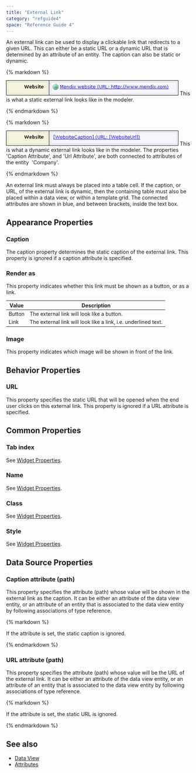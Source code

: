 ```yaml
---
title: "External Link"
category: "refguide4"
space: "Reference Guide 4"
---
```

An external link can be used to display a clickable link that redirects to a given URL. This can either be a static URL or a dynamic URL that is determined by an attribute of an entity. The caption can also be static or dynamic.

<div class="alert alert-info">{% markdown %}

![](attachments/819203/917545.png)
This is what a static external link looks like in the modeler.

{% endmarkdown %}</div><div class="alert alert-info">{% markdown %}

![](attachments/819203/917542.png)
This is what a dynamic external link looks like in the modeler. The properties 'Caption Attribute', and 'Url Attribute', are both connected to attributes of the entity  'Company'.

{% endmarkdown %}</div>

An external link must always be placed into a table cell. If the caption, or URL, of the external link is dynamic, then the containing table must also be placed within a data view, or within a template grid. The connected attributes are shown in blue, and between brackets, inside the text box.

## Appearance Properties

### Caption

The caption property determines the static caption of the external link. This property is ignored if a caption attribute is specified.

### Render as

This property indicates whether this link must be shown as a button, or as a link.

| Value | Description |
| --- | --- |
| Button | The external link will look like a button. |
| Link | The external link will look like a link, i.e. underlined text. |

### Image

This property indicates which image will be shown in front of the link.

## Behavior Properties

### URL

This property specifies the static URL that will be opened when the end user clicks on this external link. This property is ignored if a URL attribute is specified.

## Common Properties

### Tab index

See [Widget Properties](widget-properties).

### Name

See [Widget Properties](widget-properties).

### Class

See [Widget Properties](widget-properties).

### Style

See [Widget Properties](widget-properties).

## Data Source Properties

### Caption attribute (path)

This property specifies the attribute (path) whose value will be shown in the external link as the caption. It can be either an attribute of the data view entity, or an attribute of an entity that is associated to the data view entity by following associations of type reference.

<div class="alert alert-warning">{% markdown %}

If the attribute is set, the static caption is ignored.

{% endmarkdown %}</div>

### URL attribute (path)

This property specifies the attribute (path) whose value will be the URL of the external link. It can be either an attribute of the data view entity, or an attribute of an entity that is associated to the data view entity by following associations of type reference.

<div class="alert alert-warning">{% markdown %}

If the attribute is set, the static URL is ignored.

{% endmarkdown %}</div>

## See also

*   [Data View](data-view)
*   [Attributes](attributes)